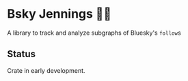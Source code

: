 # Bsky Jennings 👩🏿

A library to track and analyze subgraphs of Bluesky's `follow`s

## Status

Crate in early development.
